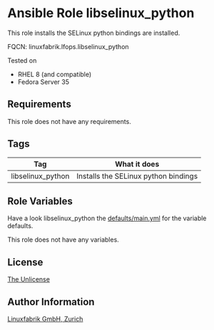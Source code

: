 # Ansible Role libselinux_python

This role installs the SELinux python bindings are installed.

FQCN: linuxfabrik.lfops.libselinux_python

Tested on

* RHEL 8 (and compatible)
* Fedora Server 35


## Requirements

This role does not have any requirements.


## Tags

| Tag               | What it does                         |
| ---               | ------------                         |
| libselinux_python | Installs the SELinux python bindings |


## Role Variables

Have a look libselinux_python the [defaults/main.yml](https://github.com/Linuxfabrik/lfops/blob/main/roles/libselinux_python/defaults/main.yml) for the variable defaults.


This role does not have any variables.


## License

[The Unlicense](https://unlicense.org/)


## Author Information

[Linuxfabrik GmbH, Zurich](https://www.linuxfabrik.ch)
